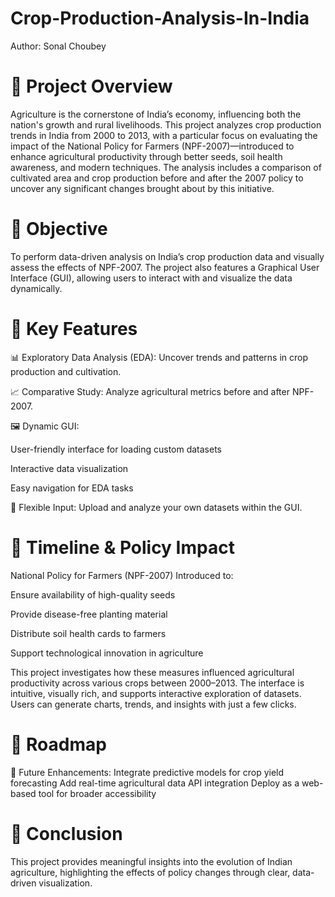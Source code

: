 # Crop-Production-Analysis-In-India
Author: Sonal Choubey

# 📝 Project Overview
Agriculture is the cornerstone of India’s economy, influencing both the nation's growth and rural livelihoods. This project analyzes crop production trends in India from 2000 to 2013, with a particular focus on evaluating the impact of the National Policy for Farmers (NPF-2007)—introduced to enhance agricultural productivity through better seeds, soil health awareness, and modern techniques.
The analysis includes a comparison of cultivated area and crop production before and after the 2007 policy to uncover any significant changes brought about by this initiative.

# 🎯 Objective
To perform data-driven analysis on India’s crop production data and visually assess the effects of NPF-2007. The project also features a Graphical User Interface (GUI), allowing users to interact with and visualize the data dynamically.

# 🧰 Key Features
📊 Exploratory Data Analysis (EDA): Uncover trends and patterns in crop production and cultivation.

📈 Comparative Study: Analyze agricultural metrics before and after NPF-2007.

🖼️ Dynamic GUI:

User-friendly interface for loading custom datasets

Interactive data visualization

Easy navigation for EDA tasks

📂 Flexible Input: Upload and analyze your own datasets within the GUI.

# 📅 Timeline & Policy Impact
National Policy for Farmers (NPF-2007)
Introduced to:

Ensure availability of high-quality seeds

Provide disease-free planting material

Distribute soil health cards to farmers

Support technological innovation in agriculture

This project investigates how these measures influenced agricultural productivity across various crops between 2000–2013.
The interface is intuitive, visually rich, and supports interactive exploration of datasets. Users can generate charts, trends, and insights with just a few clicks.

# 🚀 Roadmap

📌 Future Enhancements:
Integrate predictive models for crop yield forecasting
Add real-time agricultural data API integration
Deploy as a web-based tool for broader accessibility

# 🌱 Conclusion
This project provides meaningful insights into the evolution of Indian agriculture, highlighting the effects of policy changes through clear, data-driven visualization. 
